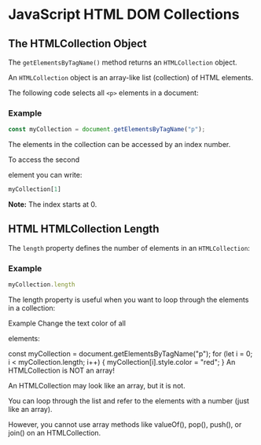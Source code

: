 # JavaScript HTML DOM Collections

## The HTMLCollection Object
The `getElementsByTagName()` method returns an `HTMLCollection` object.

An `HTMLCollection` object is an array-like list (collection) of HTML elements.

The following code selects all `<p>` elements in a document:

### Example
```js
const myCollection = document.getElementsByTagName("p");
```

The elements in the collection can be accessed by an index number.

To access the second <p> element you can write:
```js
myCollection[1]
```

**Note:** The index starts at 0.


## HTML HTMLCollection Length
The `length` property defines the number of elements in an `HTMLCollection`:

### Example
```js
myCollection.length
```

The length property is useful when you want to loop through the elements in a collection:

Example
Change the text color of all <p> elements:

const myCollection = document.getElementsByTagName("p");
for (let i = 0; i < myCollection.length; i++) {
  myCollection[i].style.color = "red";
}
An HTMLCollection is NOT an array!

An HTMLCollection may look like an array, but it is not.

You can loop through the list and refer to the elements with a number (just like an array).

However, you cannot use array methods like valueOf(), pop(), push(), or join() on an HTMLCollection.